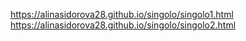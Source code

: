 https://alinasidorova28.github.io/singolo/singolo1.html
https://alinasidorova28.github.io/singolo/singolo2.html